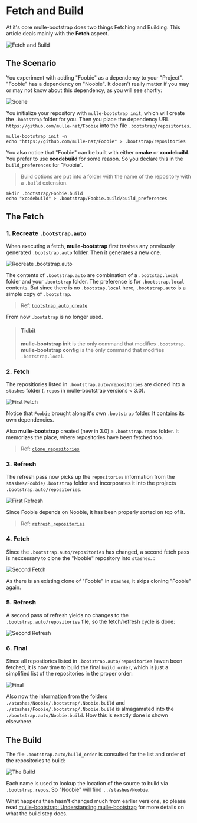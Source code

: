 <!-- [comment]: <> (DO NOT EDIT THIS FILE. EDIT THE TEMPLATE "templates/dox/steps/FETCH.md.scion") -->
# Fetch and Build

At it's core mulle-bootstrap does two things Fetching and Building. This
article deals mainly with the **Fetch** aspect.

![Fetch and Build](0-loop.svg)

## The Scenario

You experiment with adding "Foobie" as a dependency to your "Project". "Foobie"
has a dependency on "Noobie". It doesn't really matter if you may or may not
know about this dependency, as you will see shortly:

![Scene](2-scene.svg)

You initialize your repository with `mulle-bootstrap init`, which will
create the `.bootstrap` folder for you. Then you place the dependency URL
`https://github.com/mulle-nat/Foobie` into the file `.bootstrap/repositories`.

```console
mulle-bootstrap init -n
echo "https://github.com/mulle-nat/Foobie" > .bootstrap/repositories
```

You also notice that "Foobie" can be built with either **cmake** or
**xcodebuild**. You prefer to use **xcodebuild** for some reason. So you
declare this in the `build_preferences` for "Foobie".

> Build options are put into a folder with the name of the repository with a
> `.build` extension.

```console
mkdir .bootstrap/Foobie.build
echo "xcodebuild" > .bootstrap/Foobie.build/build_preferences
```


## The Fetch

### 1. Recreate `.bootstrap.auto`

When executing a fetch, **mulle-bootstrap** first trashes any previously
generated `.bootstrap.auto` folder. Then it generates a new one.

![Recreate .bootstrap.auto](3-create.svg)

The contents of `.bootstrap.auto` are combination of a `.bootstap.local` folder
and your `.bootstrap` folder. The preference is for `.bootstrap.local`
contents. But since there is no `.bootstap.local` here, `.bootstrap.auto` is a
simple copy of `.bootstrap`.

> Ref: [`bootstrap_auto_create`](https://github.com/mulle-nat/mulle-bootstrap/blob/release/src/mulle-bootstrap-auto-update.sh#L214)

From now `.bootstrap` is no longer used.

> #### Tidbit
>
>  **mulle-bootstrap init** is the only command that modifies `.bootstrap`.
>  **mulle-bootstrap config** is the only command that modifies
`.bootstrap.local`.


### 2. Fetch

The repositiories listed in `.bootstrap.auto/repositories` are cloned into a
`stashes` folder (`.repos` in mulle-bootstrap versions < 3.0).

![First Fetch](4-fetch.svg)

Notice that `Foobie` brought along it's own `.bootstrap` folder. It contains
its own dependencies.

Also **mulle-bootstrap** created  (new in 3.0) a `.bootstrap.repos` folder. It
memorizes the place, where repositories have been fetched too.

> Ref: [`clone_repositories`](https://github.com/mulle-nat/mulle-bootstrap/blob/release/src/mulle-bootstrap-fetch.sh#L792)


### 3. Refresh

The refresh pass now picks up the `repositories` information from the
`stashes/Foobie/.bootstrap` folder and incorporates it into the projects
`.bootstrap.auto/repositories`.

![First Refresh](5-refresh.svg)

Since Foobie depends on Noobie, it has been properly sorted on top of it.


> Ref: [`refresh_repositories`](https://github.com/mulle-nat/mulle-bootstrap/blob/release/src/mulle-bootstrap-refresh.sh#L447)


### 4. Fetch

Since the `.bootstrap.auto/repositories` has changed, a second fetch pass is
neccessary to clone the "Noobie" repository into `stashes`. :

![Second Fetch](6-fetch.svg)

As there is an existing clone of "Foobie" in `stashes`, it skips cloning "Foobie"
again.


### 5. Refresh

A second pass of refresh yields no changes to the `.bootstrap.auto/repositories`
file, so the fetch/refresh cycle is done:

![Second Refresh](7-refresh.svg)



### 6. Final

Since all repostiories listed in `.bootstrap.auto/repositories` haven been
fetched, it is now time to build the final `build_order`, which is just a
simplified list of the repositories in the proper order:

![Final](8-final.svg)

Also now the information from the folders
`./stashes/Noobie/.bootstrap/.Noobie.build` and
`./stashes/Foobie/.bootstrap/.Noobie.build` is almagamated into the
`./bootstrap.auto/Noobie.build`. How this is exactly done is shown elsewhere.



## The Build

The file `.bootstrap.auto/build_order` is consulted for the list and order of
the repositories to build:

![The Build](1-build.svg)

Each name is used to lookup the location of the source to build via
`.bootstrap.repos`. So "Noobie" will find `../stashes/Noobie`.


What happens then hasn't changed much from earlier versions, so please read
[mulle-bootstrap: Understanding mulle-bootstrap](https://www.mulle-kybernetik.com/weblog/2016/mulle_bootstrap_how_it_works.html)
for more details on what the build step does.




